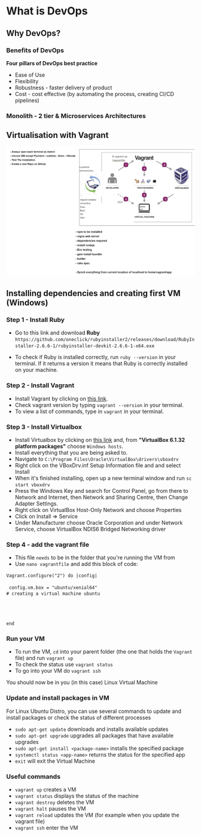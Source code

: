 # What is DevOps

## Why DevOps?

### Benefits of DevOps

**Four pillars of DevOps best practice**

- Ease of Use
- Flexibility
- Robustness - faster delivery of product
- Cost - cost effective (by automating the process, creating CI/CD pipelines)

### Monolith - 2 tier & Microservices Architectures

## Virtualisation with Vagrant

![virtualisation-with-vagrant-diagram](./public/assets/img/virtualisation-with-vagrant-diagram.png)

## Installing dependencies and creating first VM (Windows)

### Step 1 - Install Ruby

- Go to this link and download **Ruby** `https://github.com/oneclick/rubyinstaller2/releases/download/RubyInstaller-2.6.6-1/rubyinstaller-devkit-2.6.6-1-x64.exe`

- To check if Ruby is installed correctly, run `ruby --version` in your terminal. If it returns a version it means that Ruby is correctly installed on your machine.

### Step 2 - Install Vagrant

- Install Vagrant by clicking on [this link](https://www.vagrantup.com).
- Check vagrant version by typing `vagrant --version` in your terminal.
- To view a list of commands, type in `vagrant` in your terminal.

### Step 3 - Install Virtualbox

- Install Virtualbox by clicking on [this link](https://www.virtualbox.org/wiki/Downloads) and, from **"VirtualBox 6.1.32 platform packages"** choose `Windows hosts`.
- Install everything that you are being asked to.
- Navigate to `C:\Program Files\Oracle\VirtualBox\drivers\vboxdrv`
- Right click on the VBoxDrv.inf Setup Information file and and select Install
- When it's finished installing, open up a new terminal window and run `sc start vboxdrv`
- Press the Windows Key and search for Control Panel, go from there to Network and Internet, then Network and Sharing Centre, then Change Adapter Settings.
- Right click on VirtualBox Host-Only Network and choose Properties
- Click on Install => Service
- Under Manufacturer choose Oracle Corporation and under Network Service, choose VirtualBox NDIS6 Bridged Networking driver

### Step 4 - add the vagrant file

- This file `needs` to be in the folder that you're running the VM from
- Use `nano vagrantfile` and add this block of code:

```
Vagrant.configure("2") do |config|

 config.vm.box = "ubuntu/xenial64"
# creating a virtual machine ubuntu




end
```

### Run your VM

- To run the VM, `cd` into your parent folder (the one that holds the `Vagrant` file) and run `vagrant up`
- To check the status use `vagrant status`
- To go into your VM do `vagrant ssh`

You should now be in you (in this case) Linux Virtual Machine

### Update and install packages in VM

For Linux Ubuntu Distro, you can use several commands to update and install packages or check the status of different processes

- `sudo apt-get update` downloads and installs available updates
- `sudo apt-get upgrade` upgrades all packages that have available upgrades
- `sudo apt-get install <package-name>` installs the specified package
- `systemctl status <app-name>` returns the status for the specified app
- `exit` will exit the Virtual Machine

### Useful commands

- `vagrant up` creates a VM
- `vagrant status` displays the status of the machine
- `vagrant destroy` deletes the VM
- `vagrant halt` pauses the VM
- `vagrant reload` updates the VM (for example when you update the vagrant file)
- `vagrant ssh` enter the VM
